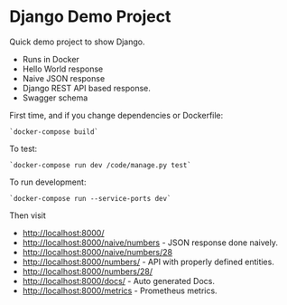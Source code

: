 # Django Demo Project

Quick demo project to show Django.

- Runs in Docker
- Hello World response
- Naive JSON response
- Django REST API based response.
- Swagger schema


First time, and if you change dependencies or Dockerfile:

    `docker-compose build`

To test:

    `docker-compose run dev /code/manage.py test`

To run development:

    `docker-compose run --service-ports dev`

Then visit

- <http://localhost:8000/>
- <http://localhost:8000/naive/numbers> - JSON response done naively.
- <http://localhost:8000/naive/numbers/28>
- <http://localhost:8000/numbers/> - API with properly defined entities.
- <http://localhost:8000/numbers/28/>
- <http://localhost:8000/docs/> - Auto generated Docs.
- <http://localhost:8000/metrics> - Prometheus metrics.
